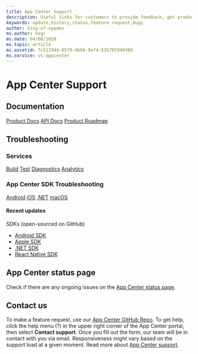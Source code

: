```yaml
---
title: App Center Support
description: Useful links for customers to provide feedback, get product update
keywords: update,history,status,feature request,bugs
author: king-of-spades
ms.author: kegr
ms.date: 04/08/2020
ms.topic: article
ms.assetid: 7c512944-95f0-4b04-9ef4-52b785940360
ms.service: vs-appcenter
---
```


# App Center Support
## Documentation
[Product Docs](~/index.yml)
[API Docs](~/api-docs/index.md)
[Product Roadmap](~/general/roadmap.md)

## Troubleshooting
### Services
[Build](~/build/troubleshooting/index.md)
[Test](~/test-cloud/troubleshooting/index.md)
[Diagnostics](~/diagnostics/troubleshooting.md)
[Analytics](~/analytics/faq.md)

### App Center SDK Troubleshooting
[Android](~/sdk/troubleshooting/android.md)
[iOS](~/sdk/troubleshooting/ios.md)
[.NET](~/sdk/troubleshooting/xamarin.md)
[macOS](~/sdk/troubleshooting/macos.md)

#### Recent updates
SDKs (open-sourced on GitHub)
- [Android SDK](https://github.com/microsoft/appcenter-sdk-android)
- [Apple SDK](https://github.com/microsoft/appcenter-sdk-apple)
- [.NET SDK](https://github.com/microsoft/appcenter-sdk-dotnet)
- [React Native SDK](https://github.com/Microsoft/appcenter-sdk-react-native)

## App Center status page
Check if there are any ongoing issues on the [App Center status page](https://status.appcenter.ms).

## Contact us
To make a feature request, use our [App Center GitHub Repo](https://github.com/microsoft/appcenter/issues). To get help, click the help menu (?) in the upper right corner of the App Center portal, then select **Contact support**. Once you fill out the form, our team will be in contact with you via email. Responsiveness might vary based on the support load at a given moment. Read more about [App Center support](../help.md).
